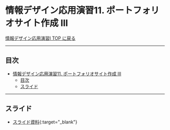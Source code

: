 # 情報デザイン応用演習11. ポートフォリオサイト作成 III

[情報デザイン応用演習I TOP に戻る](./index.md)

---

## 目次

- [情報デザイン応用演習11. ポートフォリオサイト作成 III](#情報デザイン応用演習11-ポートフォリオサイト作成-iii)
  - [目次](#目次)
  - [スライド](#スライド)

---

## スライド

- [スライド資料](./ida_12slide.pdf){:target="_blank"}


